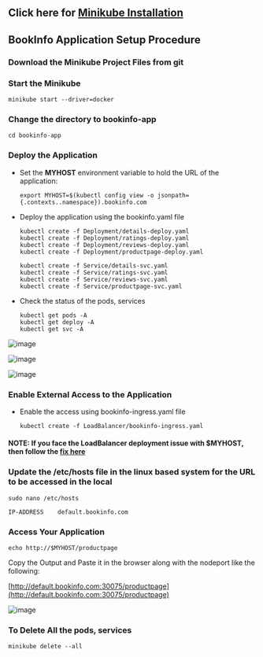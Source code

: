 ## Click here for [Minikube Installation](https://github.com/networked-systems-iith/SDN-CNI-Course/blob/main/minikube/minikube-installation.md)

## BookInfo Application Setup Procedure

### Download the Minikube Project Files from git

### Start the Minikube

`minikube start --driver=docker`

### Change the directory to bookinfo-app

```shell
cd bookinfo-app
```

### Deploy the Application

- Set the **MYHOST** environment variable to hold the URL of the application:
  ```shell
  export MYHOST=$(kubectl config view -o jsonpath={.contexts..namespace}).bookinfo.com
  ```

- Deploy the application using the bookinfo.yaml file
  ```shell
  kubectl create -f Deployment/details-deploy.yaml
  kubectl create -f Deployment/ratings-deploy.yaml
  kubectl create -f Deployment/reviews-deploy.yaml
  kubectl create -f Deployment/productpage-deploy.yaml

  kubectl create -f Service/details-svc.yaml
  kubectl create -f Service/ratings-svc.yaml
  kubectl create -f Service/reviews-svc.yaml
  kubectl create -f Service/productpage-svc.yaml
  ```

- Check the status of the pods, services
  ```shell
  kubectl get pods -A
  kubectl get deploy -A
  kubectl get svc -A
  ```
![image](https://github.com/networked-systems-iith/SDN-CNI-Course/assets/24610167/9aad4b03-1d92-481a-87c5-dfb747109f5d)

![image](https://github.com/networked-systems-iith/SDN-CNI-Course/assets/24610167/160362d8-5473-45df-a1da-aeceb21973d4)

![image](https://github.com/networked-systems-iith/SDN-CNI-Course/assets/24610167/94cec70c-dc20-4f4b-ae05-16f1435913fd)


### Enable External Access to the Application

- Enable the access using bookinfo-ingress.yaml file
  ```shell
  kubectl create -f LoadBalancer/bookinfo-ingress.yaml
  ```

#### NOTE: If you face the LoadBalancer deployment issue with $MYHOST, then follow the [fix here](https://github.com/networked-systems-iith/SDN-CNI-Course/issues/1)

### Update the /etc/hosts file in the linux based system for the URL to be accessed in the local

`sudo nano /etc/hosts`

```shell
IP-ADDRESS    default.bookinfo.com
```

### Access Your Application

```shell
echo http://$MYHOST/productpage
```

Copy the Output and Paste it in the browser along with the nodeport like the following:

[http://default.bookinfo.com:30075/productpage](http://default.bookinfo.com:30075/productpage)

![image](https://github.com/networked-systems-iith/SDN-CNI-Course/assets/24610167/e6e788f7-696e-4c77-992e-042e567ae428)

### To Delete All the pods, services

`minikube delete --all`

